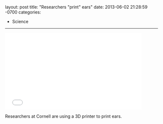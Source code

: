 layout: post
title:  "Researchers "print" ears"
date:   2013-06-02 21:28:59 -0700
categories:
  - Science
---

<iframe class="embedly-embed" src="//cdn.embedly.com/widgets/media.html?src=https%3A%2F%2Fwww.youtube.com%2Fembed%2F-RgI_bcETkM%3Ffeature%3Doembed&url=https%3A%2F%2Fwww.youtube.com%2Fwatch%3Fv%3D-RgI_bcETkM&image=https%3A%2F%2Fi.ytimg.com%2Fvi%2F-RgI_bcETkM%2Fhqdefault.jpg&key=d815972c91e546edb5d2d02e509f8b1c&type=text%2Fhtml&schema=youtube" width="450" height="253" scrolling="no" frameborder="0" allowfullscreen></iframe>

Researchers at Cornell are using a 3D printer to print ears. 

